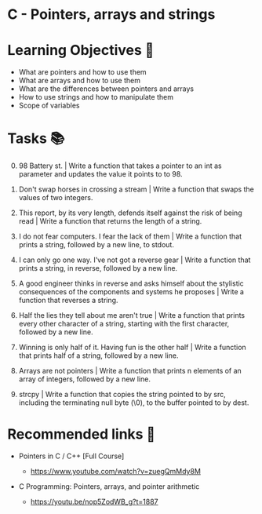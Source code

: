 # C - Pointers, arrays and strings

# Learning Objectives 🎯

- What are pointers and how to use them
- What are arrays and how to use them
- What are the differences between pointers and arrays
- How to use strings and how to manipulate them
- Scope of variables

# Tasks 📚

0. 98 Battery st. | Write a function that takes a pointer to an int as parameter and updates the value it points to to 98.

1. Don't swap horses in crossing a stream | Write a function that swaps the values of two integers.

2. This report, by its very length, defends itself against the risk of being read | Write a function that returns the length of a string.

3. I do not fear computers. I fear the lack of them | Write a function that prints a string, followed by a new line, to stdout.

4. I can only go one way. I've not got a reverse gear | Write a function that prints a string, in reverse, followed by a new line.

5. A good engineer thinks in reverse and asks himself about the stylistic consequences of the components and systems he proposes | Write a function that reverses a string.

6. Half the lies they tell about me aren't true | Write a function that prints every other character of a string, starting with the first character, followed by a new line.

7. Winning is only half of it. Having fun is the other half | Write a function that prints half of a string, followed by a new line.

8. Arrays are not pointers | Write a function that prints n elements of an array of integers, followed by a new line.

9. strcpy | Write a function that copies the string pointed to by src, including the terminating null byte (\0), to the buffer pointed to by dest.

# Recommended links 🔗

- Pointers in C / C++ [Full Course] 
	- https://www.youtube.com/watch?v=zuegQmMdy8M

- C Programming: Pointers, arrays, and pointer arithmetic
	
	- https://youtu.be/nop5ZodWB_g?t=1887
